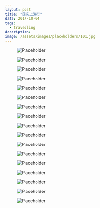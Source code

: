 ```yaml
---
layout: post
title: "国庆上海行"
date: 2017-10-04
tags:
  - travelling
description: 
image: /assets/images/placeholders/101.jpg
---
```

<figure>
  <img src="http://ow2dmnlmn.bkt.clouddn.com/shanghai102.jpg" alt="Placeholder"/>
</figure>
<figure>
  <img src="http://ow2dmnlmn.bkt.clouddn.com/shanghai103.jpg" alt="Placeholder"/>
</figure>
<figure>
  <img src="http://ow2dmnlmn.bkt.clouddn.com/shanghai104.jpg" alt="Placeholder"/>
</figure>
<figure>
  <img src="http://ow2dmnlmn.bkt.clouddn.com/shanghai105.jpg" alt="Placeholder"/>
</figure>
<figure>
  <img src="http://ow2dmnlmn.bkt.clouddn.com/shanghai106.jpg" alt="Placeholder"/>
</figure>
<figure>
  <img src="http://ow2dmnlmn.bkt.clouddn.com/17sh1.jpg" alt="Placeholder"/>
</figure>
<figure>
  <img src="http://ow2dmnlmn.bkt.clouddn.com/17sh2.jpg" alt="Placeholder"/>
</figure>
<figure>
  <img src="http://ow2dmnlmn.bkt.clouddn.com/17sh3.jpg" alt="Placeholder"/>
</figure>
<figure>
  <img src="http://ow2dmnlmn.bkt.clouddn.com/17sh4.jpg" alt="Placeholder"/>
</figure>
<figure>
  <img src="http://ow2dmnlmn.bkt.clouddn.com/17sh5.jpg" alt="Placeholder"/>
</figure>
<figure>
  <img src="http://ow2dmnlmn.bkt.clouddn.com/17sh6.jpg" alt="Placeholder"/>
</figure>
<figure>
  <img src="http://ow2dmnlmn.bkt.clouddn.com/17sh7.jpg" alt="Placeholder"/>
</figure>
<figure>
  <img src="http://ow2dmnlmn.bkt.clouddn.com/17sh8.jpg" alt="Placeholder"/>
</figure>
<figure>
  <img src="http://ow2dmnlmn.bkt.clouddn.com/17sh9.jpg" alt="Placeholder"/>
</figure>
<figure>
  <img src="http://ow2dmnlmn.bkt.clouddn.com/17sh10.jpg" alt="Placeholder"/>
</figure>
<figure>
  <img src="http://ow2dmnlmn.bkt.clouddn.com/17sh11.jpg" alt="Placeholder"/>
</figure>
<figure>
  <img src="http://ow2dmnlmn.bkt.clouddn.com/17sh12.jpg" alt="Placeholder"/>
</figure>

